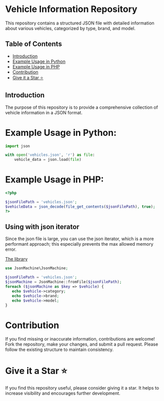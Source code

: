 # Vehicle Information Repository

This repository contains a structured JSON file with detailed information about various vehicles, categorized by type, brand, and model.

## Table of Contents
- [Introduction](#introduction)
- [Example Usage in Python](#example-usage-in-python)
- [Example Usage in PHP](#example-usage-in-php)
- [Contribution](#contribution)
- [Give it a Star ⭐](#give-it-a-star-)

## Introduction

The purpose of this repository is to provide a comprehensive collection of vehicle information in a JSON format.

# Example Usage in Python:

```python
import json

with open('vehicles.json', 'r') as file:
    vehicle_data = json.load(file)
```

# Example Usage in PHP:

```php
<?php

$jsonFilePath = 'vehicles.json';
$vehicleData = json_decode(file_get_contents($jsonFilePath), true);
?>
```
## Using with json iterator
Since the json file is large, you can use the json iterator, which is a more performant approach; this especially prevents the max allowed memory error.

[The library](https://github.com/halaxa/json-machine)
```php
use JsonMachine\JsonMachine;

$jsonFilePath = 'vehicles.json';
$jsonMachine = JsonMachine::fromFile($jsonFilePath);
foreach ($jsonMachine as $key => $vehicle) {
   echo $vehicle->category;
   echo $vehicle->brand;
   echo $vehicle->model;
}

```
# Contribution

If you find missing or inaccurate information, contributions are welcome! Fork the repository, make your changes, and submit a pull request. Please follow the existing structure to maintain consistency.

# Give it a Star ⭐

If you find this repository useful, please consider giving it a star. It helps to increase visibility and encourages further development.
